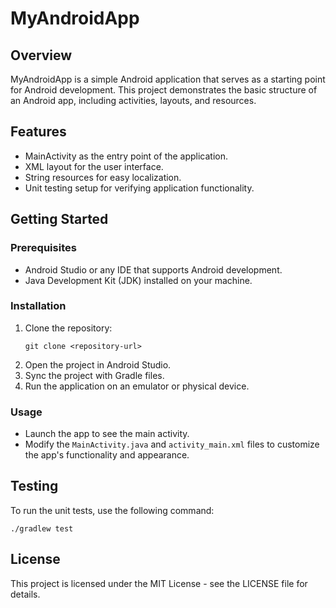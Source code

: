 # MyAndroidApp

## Overview

MyAndroidApp is a simple Android application that serves as a starting point for Android
development. This project demonstrates the basic structure of an Android app, including activities,
layouts, and resources.

## Features

- MainActivity as the entry point of the application.
- XML layout for the user interface.
- String resources for easy localization.
- Unit testing setup for verifying application functionality.

## Getting Started

### Prerequisites

- Android Studio or any IDE that supports Android development.
- Java Development Kit (JDK) installed on your machine.

### Installation

1. Clone the repository:
   ```
   git clone <repository-url>
   ```
2. Open the project in Android Studio.
3. Sync the project with Gradle files.
4. Run the application on an emulator or physical device.

### Usage

- Launch the app to see the main activity.
- Modify the `MainActivity.java` and `activity_main.xml` files to customize the app's functionality
  and appearance.

## Testing

To run the unit tests, use the following command:

```
./gradlew test
```

## License

This project is licensed under the MIT License - see the LICENSE file for details.